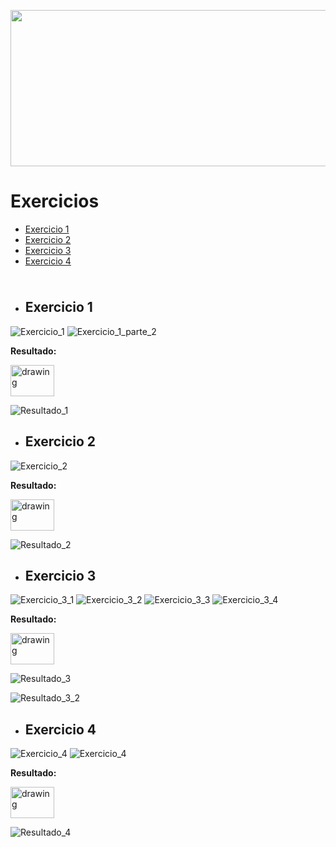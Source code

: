 <p align="center"><a href="https://www.freecodecamp.org/learn/scientific-computing-with-python/"><img src="https://cdn.discordapp.com/attachments/465998423145971713/1016302073895194694/unknown.png" width="700" height="250"/></a></p>

# Exercicios
- [Exercicio 1](#exercicio-1)
- [Exercicio 2](#exercicio-2)
- [Exercicio 3](#exercicio-3)
- [Exercicio 4](#exercicio-4)

<img src="https://cdn.discordapp.com/attachments/465998423145971713/1010772288926392360/unknown.png" width="1000" height="10"/>

 - ## Exercicio 1
  ![Exercicio_1](https://cdn.discordapp.com/attachments/465998423145971713/1008564261229953034/unknown.png)
  ![Exercicio_1_parte_2](https://cdn.discordapp.com/attachments/465998423145971713/1008564532500770886/unknown.png)
   
   **Resultado:**
   
   <a href="https://github.com/Winzen/freecodecamp.org/blob/main/Scientific%20Computing%20with%20Python/arithmetic_arranger.py" target="_blank" ><img src="https://cdn-icons-png.flaticon.com/512/460/460694.png" alt="drawing" width="70" height="50"/></a>
  
   ![Resultado_1](https://cdn.discordapp.com/attachments/465998423145971713/1010004661144662066/unknown.png)
 
 - ## Exercicio 2
  ![Exercicio_2](https://cdn.discordapp.com/attachments/465998423145971713/1008585660602527754/unknown.png)
  
   **Resultado:**
   
   <a href="https://github.com/Winzen/Projetos-Aleatorios/blob/main/Li%C3%A7oes%20Faculdade/Lista_4/exercicio_2.py" target="_blank" ><img src="https://cdn-icons-png.flaticon.com/512/460/460694.png" alt="drawing" width="70" height="50"/></a>
  
   ![Resultado_2](https://cdn.discordapp.com/attachments/465998423145971713/1010006816958193754/unknown.png)
 
 - ## Exercicio 3
  ![Exercicio_3_1](https://cdn.discordapp.com/attachments/465998423145971713/1008586828716183562/unknown.png)
  ![Exercicio_3_2](https://cdn.discordapp.com/attachments/465998423145971713/1008586884588515358/unknown.png)
  ![Exercicio_3_3](https://cdn.discordapp.com/attachments/465998423145971713/1008586972710850670/unknown.png)
  ![Exercicio_3_4](https://cdn.discordapp.com/attachments/465998423145971713/1008587031011676250/unknown.png)
  
   **Resultado:**
   
  <a href="https://github.com/Winzen/Projetos-Aleatorios/blob/main/Li%C3%A7oes%20Faculdade/Lista_4/exercicio_3_auto_entry.py" target="_blank" ><img src="https://cdn-icons-png.flaticon.com/512/460/460694.png" alt="drawing" width="70" height="50"/></a>
   
   ![Resultado_3](https://cdn.discordapp.com/attachments/465998423145971713/1010376333894889512/unknown.png)
   
   ![Resultado_3_2](https://cdn.discordapp.com/attachments/465998423145971713/1010376475070967850/unknown.png)
   
 - ## Exercicio 4
  ![Exercicio_4](https://cdn.discordapp.com/attachments/465998423145971713/1008587816747421706/unknown.png)
  ![Exercicio_4](https://cdn.discordapp.com/attachments/465998423145971713/1008587879305457664/unknown.png)
  
   **Resultado:**
   
   <a href="https://github.com/Winzen/Projetos-Aleatorios/blob/main/Li%C3%A7oes%20Faculdade/Lista_4/exercicio_4.py" target="_blank" ><img src="https://cdn-icons-png.flaticon.com/512/460/460694.png" alt="drawing" width="70" height="50"/></a>
  
   ![Resultado_4](https://cdn.discordapp.com/attachments/465998423145971713/1010417853817696307/unknown.png)

